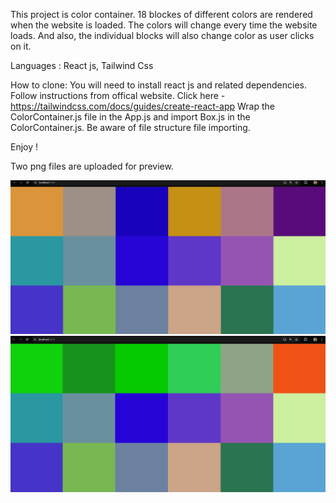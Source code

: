 This project is color container.
18 blockes of different colors are rendered when the website is loaded. The colors will change every time the website loads.
And also, the individual blocks will also change color as user clicks on it.

Languages : React js, Tailwind Css

How to clone: 
You will need to install react js and related dependencies.
Follow instructions from offical website. 
Click here - https://tailwindcss.com/docs/guides/create-react-app 
Wrap the ColorContainer.js file in the App.js and import Box.js in the ColorContainer.js.
Be aware of file structure file importing.

Enjoy !

Two png files are uploaded for preview.

![Alt Text](ColorContainer-preview-1.png)
![Alt Text](ColorContainer-preview-2.png)

